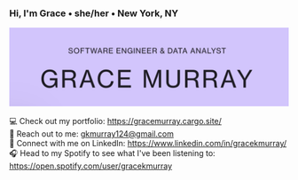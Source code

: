 ### Hi, I'm Grace • she/her • New York, NY
<img src="https://raw.githubusercontent.com/gkmurray124/gkmurray124/master/GM-readme-header.png" alt="banner that says Grace Murray - software engineer & data analyst">

💻 Check out my portfolio: https://gracemurray.cargo.site/ <br>
💌 Reach out to me: gkmurray124@gmail.com <br>
🤝 Connect with me on LinkedIn: https://www.linkedin.com/in/gracekmurray/ <br>
🎧 Head to my Spotify to see what I've been listening to: https://open.spotify.com/user/gracekmurray
<!--
**gkmurray124/gkmurray124** is a ✨ _special_ ✨ repository because its `README.md` (this file) appears on your GitHub profile.

Here are some ideas to get you started:

- 🔭 I’m currently working on ...
- 🌱 I’m currently learning ...
- 👯 I’m looking to collaborate on ...
- 🤔 I’m looking for help with ...
- 💬 Ask me about ...
- 📫 How to reach me: ...
- 😄 Pronouns: ...
- ⚡ Fun fact: ...
-->
